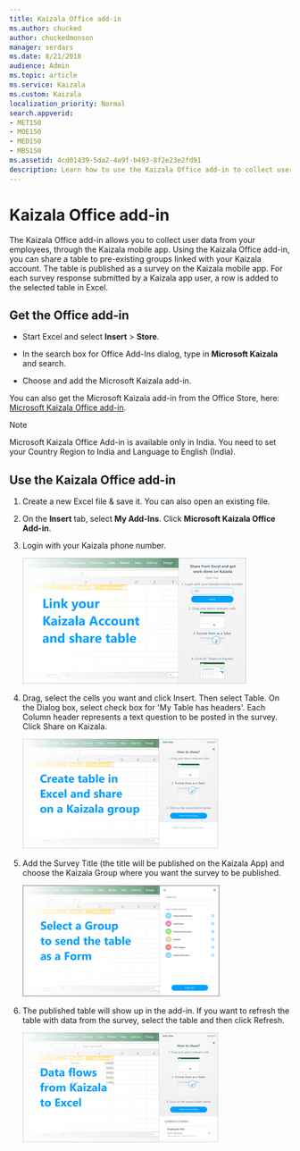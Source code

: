 ```yaml
---
title: Kaizala Office add-in
ms.author: chucked
author: chuckedmonson
manager: serdars
ms.date: 8/21/2018
audience: Admin
ms.topic: article
ms.service: Kaizala
ms.custom: Kaizala
localization_priority: Normal
search.appverid:
- MET150
- MOE150
- MED150
- MBS150
ms.assetid: 4cd01439-5da2-4a9f-b493-8f2e23e2fd91
description: Learn how to use the Kaizala Office add-in to collect user data from your employees through Kaizala mobile app.
---
```


# Kaizala Office add-in

The Kaizala Office add-in allows you to collect user data from your employees, through the Kaizala mobile app. Using the Kaizala Office add-in, you can share a table to pre-existing groups linked with your Kaizala account. The table is published as a survey on the Kaizala mobile app. For each survey response submitted by a Kaizala app user, a row is added to the selected table in Excel.
  
## Get the Office add-in

- Start Excel and select **Insert** \> **Store**.
    
- In the search box for Office Add-Ins dialog, type in **Microsoft Kaizala** and search. 
    
- Choose and add the Microsoft Kaizala add-in.
    
You can also get the Microsoft Kaizala add-in from the Office Store, here: [Microsoft Kaizala Office add-in](https://appsource.microsoft.com/en-us/product/office/WA104381121?tab=Overview).
  
> [!NOTE]
> Microsoft Kaizala Office Add-in is available only in India. You need to set your Country Region to India and Language to English (India). 
  
## Use the Kaizala Office add-in

1. Create a new Excel file &amp; save it. You can also open an existing file.
    
2. On the **Insert** tab, select **My Add-Ins**. Click **Microsoft Kaizala Office Add-in**.
    
3. Login with your Kaizala phone number.
    
    ![Add your Kaizala phone number to login](media/b3858bb9-5799-44c4-ad0f-86180b8ba6b9.png)
  
4. Drag, select the cells you want and click Insert. Then select Table. On the Dialog box, select check box for 'My Table has headers'. Each Column header represents a text question to be posted in the survey. Click Share on Kaizala.
    
    ![Create table in excel and share on a kaizala group](media/2b119aea-6da7-4833-8d0b-9481e7f8d50a.png)
  
5. Add the Survey Title (the title will be published on the Kaizala App) and choose the Kaizala Group where you want the survey to be published.
    
    ![Selecta group to send the table to](media/87f3cb29-3dff-48f1-b488-2d3c0d15d397.png)
  
6. The published table will show up in the add-in. If you want to refresh the table with data from the survey, select the table and then click Refresh.
    
    ![Table published with data from survey](media/3f5779a7-899d-411e-93b5-2d4b9a92321f.png)
  

